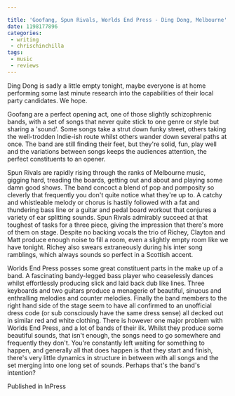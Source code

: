 ```yaml
---

title: 'Goofang, Spun Rivals, Worlds End Press - Ding Dong, Melbourne'
date: 1198177896
categories:
 - writing
 - chrischinchilla
tags: 
 - music 
 - reviews
---
```


Ding Dong is sadly a little empty tonight, maybe everyone is at home performing some last minute research into the capabilities of their local party candidates. We hope.

Goofang are a perfect opening act, one of those slightly schizophrenic bands, with a set of songs that never quite stick to one genre or style but sharing a 'sound'. Some songs take a strut down funky street, others taking the well-trodden Indie-ish route whilst others wander down several paths at once. The band are still finding their feet, but they're solid, fun, play well and the variations between songs keeps the audiences attention, the perfect constituents to an opener.

Spun Rivals are rapidly rising through the ranks of Melbourne music, gigging hard, treading the boards, getting out and about and playing some damn good shows. The band concoct a blend of pop and pomposity so cleverly that frequently you don't quite notice what they're up to. A catchy and whistleable melody or chorus is hastily followed with a fat and thundering bass line or a guitar and pedal board workout that conjures a variety of ear splitting sounds. Spun Rivals admirably succeed at that toughest of tasks for a three piece, giving the impression that there's more of them on stage. Despite no backing vocals the trio of Richey, Clayton and Matt produce enough noise to fill a room, even a slightly empty room like we have tonight. Richey also swears extraneously during his inter song ramblings, which always sounds so perfect in a Scottish accent.

Worlds End Press posses some great constituent parts in the make up of a band. A fascinating bandy-legged bass player who ceaselessly dances whilst effortlessly producing slick and laid back dub like lines. Three keyboards and two guitars produce a menagerie of beautiful, sinuous and enthralling melodies and counter melodies. Finally the band members to the right hand side of the stage seem to have all confirmed to an unofficial dress code (or sub consciously have the same dress sense) all decked out in similar red and white clothing. There is however one major problem with Worlds End Press, and a lot of bands of their ilk. Whilst they produce some beautiful sounds, that isn't enough, the songs need to go somewhere and frequently they don't. You're constantly left waiting for something to happen, and generally all that does happen is that they start and finish, there's very little dynamics in structure in between with all songs and the set merging into one long set of sounds. Perhaps that's the band's intention?

Published in InPress
